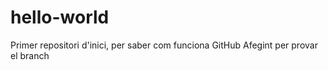 # hello-world
Primer repositori d'inici, per saber com funciona GitHub
Afegint per provar el branch
